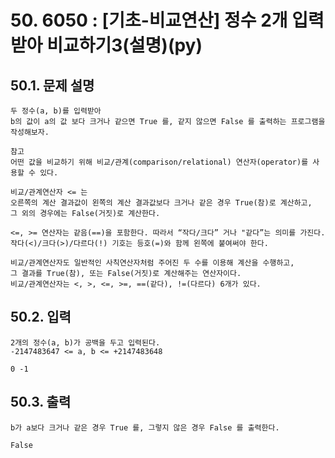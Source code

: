 # 50. 6050 : [기초-비교연산] 정수 2개 입력받아 비교하기3(설명)(py)
## 50.1. 문제 설명
```
두 정수(a, b)를 입력받아
b의 값이 a의 값 보다 크거나 같으면 True 를, 같지 않으면 False 를 출력하는 프로그램을 작성해보자.

참고
어떤 값을 비교하기 위해 비교/관계(comparison/relational) 연산자(operator)를 사용할 수 있다.

비교/관계연산자 <= 는
오른쪽의 계산 결과값이 왼쪽의 계산 결과값보다 크거나 같은 경우 True(참)로 계산하고,
그 외의 경우에는 False(거짓)로 계산한다.

<=, >= 연산자는 같음(==)을 포함한다. 따라서 “작다/크다” 거나 "같다”는 의미를 가진다.
작다(<)/크다(>)/다르다(!) 기호는 등호(=)와 함께 왼쪽에 붙여써야 한다.

비교/관계연산자도 일반적인 사칙연산자처럼 주어진 두 수를 이용해 계산을 수행하고,
그 결과를 True(참), 또는 False(거짓)로 계산해주는 연산자이다.
비교/관계연산자는 <, >, <=, >=, ==(같다), !=(다르다) 6개가 있다.
```
## 50.2. 입력
```
2개의 정수(a, b)가 공백을 두고 입력된다.
-2147483647 <= a, b <= +2147483648

0 -1
```
## 50.3. 출력
```
b가 a보다 크거나 같은 경우 True 를, 그렇지 않은 경우 False 를 출력한다.

False
```